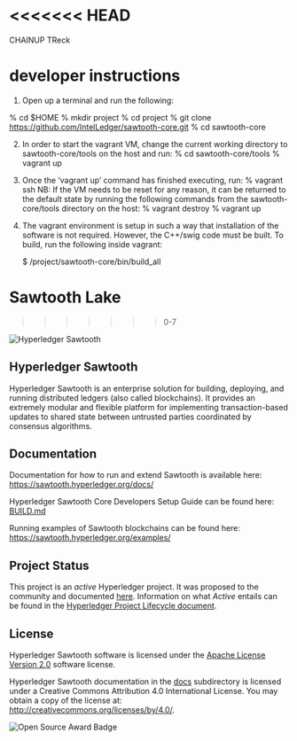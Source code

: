 <<<<<<< HEAD
=======
CHAINUP TReck

developer instructions
======================
1. Open up a terminal and run the following:

 % cd $HOME
 % mkdir project
 % cd project
 % git clone https://github.com/IntelLedger/sawtooth-core.git
 % cd sawtooth-core

2. In order to start the vagrant VM, change the current working directory to sawtooth-core/tools on the host and run:
 % cd sawtooth-core/tools
 % vagrant up
3. Once the ‘vagrant up’ command has finished executing, run:
 % vagrant ssh
 NB: If the VM needs to be reset for any reason, it can be returned to the default state by running the following commands from the sawtooth-core/tools directory on the host:
  % vagrant destroy
  % vagrant up
4. The vagrant environment is setup in such a way that installation of the software is not required. However, the C++/swig code must be built. To build, run the following inside vagrant:

	$ /project/sawtooth-core/bin/build_all

Sawtooth Lake
=============
>>>>>>> 0-7

![Hyperledger Sawtooth](images/sawtooth_logo_light_blue-small.png)

Hyperledger Sawtooth
-------------

Hyperledger Sawtooth is an enterprise solution for building, deploying, and
running distributed ledgers (also called blockchains). It provides an extremely
modular and flexible platform for implementing transaction-based updates to
shared state between untrusted parties coordinated by consensus algorithms.

Documentation
-------------

Documentation for how to run and extend Sawtooth is available here:
https://sawtooth.hyperledger.org/docs/

Hyperledger Sawtooth Core Developers Setup Guide can be found here: [BUILD.md](BUILD.md)

Running examples of Sawtooth blockchains can be found here:
https://sawtooth.hyperledger.org/examples/


Project Status
-----------------

This project is an _active_ Hyperledger project. It was proposed to the
community and documented [here](https://docs.google.com/document/d/1j7YcGLJH6LkzvWdOYFIt2kpkVlLEmILErXL6t-Ky2zU/edit).
Information on what _Active_ entails can be found in the
[Hyperledger Project Lifecycle document](https://wiki.hyperledger.org/community/project-lifecycle).

License
-------

Hyperledger Sawtooth software is licensed under the [Apache License Version 2.0](LICENSE) software license.

Hyperledger Sawtooth documentation in the [docs](docs) subdirectory is licensed under
a Creative Commons Attribution 4.0 International License.  You may obtain a copy of the
license at: http://creativecommons.org/licenses/by/4.0/.

![Open Source Award Badge](images/rookies16-small.png)
